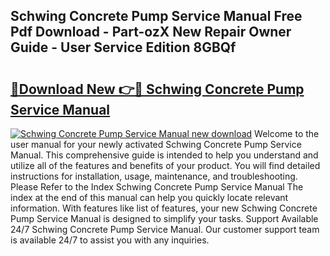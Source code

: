 ## Schwing Concrete Pump Service Manual Free Pdf Download - Part-ozX New Repair Owner Guide - User Service Edition 8GBQf

# <h2><a href="http://bc55975.oget.top/?id=Schwing+Concrete+Pump+Service+Manual">🔗Download New 👉🔴 Schwing Concrete Pump Service Manual</a></h2>

[![Schwing Concrete Pump Service Manual new download](https://i.imgur.com/5g1atiW.png)](http://bc55975.oget.top/?id=Schwing+Concrete+Pump+Service+Manual)
Welcome to the user manual for your newly activated Schwing Concrete Pump Service Manual. This comprehensive guide is intended to help you understand and utilize all of the features and benefits of your product. You will find detailed instructions for installation, usage, maintenance, and troubleshooting. Please Refer to the Index Schwing Concrete Pump Service Manual The index at the end of this manual can help you quickly locate relevant information. With features like list of features, your new Schwing Concrete Pump Service Manual is designed to simplify your tasks. Support Available 24/7 Schwing Concrete Pump Service Manual. Our customer support team is available 24/7 to assist you with any inquiries.
